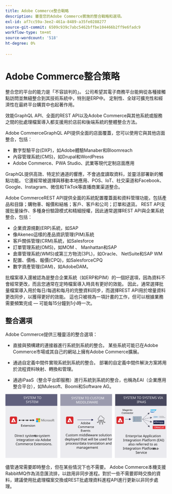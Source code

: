 ```yaml
---
title: Adobe Commerce整合戰略
description: 審查您的Adobe Commerce實施的整合戰略和選項。
exl-id: af7cc59a-3ee2-461a-8489-a35fe0288277
source-git-commit: 6509c939c7abc5462bffbe104466b2ff9e6fadc9
workflow-type: tm+mt
source-wordcount: '518'
ht-degree: 0%

---
```


# Adobe Commerce整合策略

整合您的平台的能力是「不容談判的」。 公司希望其電子商務平台能夠從各種接觸點訪問並無縫整合到其技術系統中，特別是ERP中。 定制性、全球可擴充性和經濟性在最終平台購買中也起著作用。

效能GraphQL API、全面的REST API以及Adobe Commerce與其他系統或服務之間的批處理檔案導入都支援用於店前和後端系統的整體整合方法。

Adobe CommerceGraphQL API提供全面的店面覆蓋，您可以使用它與其他店面整合，包括：

- 數字型驗平台(DXP)，如Adobe體驗Manaber和Bloomreach
- 內容管理系統(CMS)，如Drupal和WordPress
- Adobe Commerce、PWA Studio、武業等現代定制店面應用

GraphQL提供高效、特定於通道的響應，不會過度讀取資料，並靈活部署新的觸點功能。 它還經常被選擇與移動本地應用、POS、IoT、社交渠道和Facebook、Google、Instagram、微信和TikTok等直播商業渠道整合。

Adobe CommerceREST API提供全面的系統配置覆蓋面和資料管理功能，包括產品和目錄；購物車、報價和結帳；客戶、客戶和公司；訂單和退貨。 REST API支援批量操作、多種身份驗證模式和精細授權，因此通常選擇REST API與企業系統整合，包括：

- 企業資源規劃(ERP)系統，如SAP
- 像Akeneo這樣的產品資訊管理(PIM)系統
- 客戶關係管理(CRM)系統，如Salesforce
- 訂單管理系統(OMS)，如MOM 、 Manhattan和SAP
- 倉庫管理系統(WMS)或第三方物流(3PL)，如Oracle、 NetSuite和SAP WM
- 配置、價格、報價(CPQ)，如SalesforceCPQ
- 數字資產管理(DAM)，如AdobeDAM。

批檔案導入還被認為是整合企業系統（如ERP和PIM）的一個好選項，因為資料不會經常更改，而且您通常在定時檔案導入時具有更好的效能。 因此，通常選擇批量檔案導入用於每日/每週和每月的完整資料同步，而選擇REST API用於增量資料更改同步，以獲得更好的效能。 這也只被視為一項計畫的工作，但可以根據業務需要頻繁完成 — 可能每15分鐘到1小時一次。

## 整合選項

Adobe Commerce提供三種靈活的整合選項：

- 直接與預構建的連接器進行系統到系統的整合。 某些系統可能已在Adobe Commerce市場或其自己的網站上擁有Adobe Commerce擴展。

- 通過自定義中間件實現系統到系統的整合。 部署的自定義中間件解決方案將用於流程資料映射、轉換和管理。

- 通過iPaaS（整合平台即服務）進行系統到系統的整合，也稱為EAI（企業應用整合平台），如Mulesoft、Boomi和Software AG。

![Adobe Commerce整合選項](../../assets/playbooks/integration-options.svg)

儘管通常需要即時整合，但在某些情況下也不需要。 Adobe Commerce本機支援RabbitMQ作為消息匯流排，以啟用非同步進程。對於一些不需要即時交換的資料，建議使用批處理檔案交換或REST批處理資料進程API進行更新以非同步處理。
